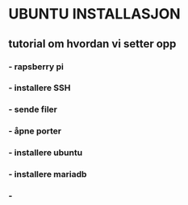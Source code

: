 # UBUNTU INSTALLASJON

## tutorial om hvordan vi setter opp

### - rapsberry pi
### - installere SSH
### - sende filer
### - åpne porter
### - installere ubuntu
### - installere mariadb
### - 